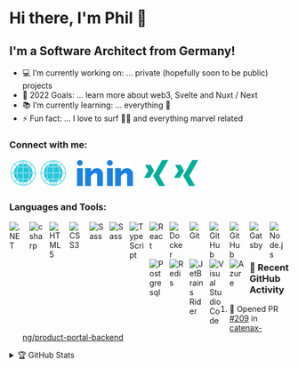 # Hi there, I'm Phil 🤙 

## I'm a Software Architect from Germany!

- 💻 I’m currently working on: ... private (hopefully soon to be public) projects
- 🥅 2022 Goals: ... learn more about web3, Svelte and Nuxt / Next
- 📚 I’m currently learning: ... everything 🤣
- ⚡ Fun fact: ... I love to surf 🏄‍♂️ and everything marvel related

### Connect with me:

[![website](./img/globe-light.svg)](https://www.digitalnativesolutions.de#gh-light-mode-only)
[![website](./img/globe-dark.svg)](https://www.digitalnativesolutions.de#gh-dark-mode-only)
&nbsp;&nbsp;
[![linkedin](./img/linkedin-light.svg)](https://de.linkedin.com/in/phils91#gh-light-mode-only)
[![linkedin](./img/linkedin-dark.svg)](https://de.linkedin.com/in/phils91#gh-dark-mode-only)
&nbsp;&nbsp;
[![xing](./img/xing-light.svg)](https://www.xing.com/profile/Philip_Schneider14#gh-light-mode-only)
[![xing](./img/xing-dark.svg)](https://www.xing.com/profile/Philip_Schneider14#gh-dark-mode-only)

### Languages and Tools:

[<img align="left" alt=".NET" width="26px" src="https://cdn.jsdelivr.net/gh/devicons/devicon/icons/dotnetcore/dotnetcore-original.svg" style="padding-right:10px;" />][ms]
[<img align="left" alt="csharp" width="26px" src="https://cdn.jsdelivr.net/gh/devicons/devicon/icons/csharp/csharp-original.svg" style="padding-right:10px;" />][ms]
<img align="left" alt="HTML5" width="26px" src="https://cdn.jsdelivr.net/gh/devicons/devicon/icons/html5/html5-original.svg" style="padding-right:10px;" />
<img align="left" alt="CSS3" width="26px" src="https://cdn.jsdelivr.net/gh/devicons/devicon/icons/css3/css3-original.svg" style="padding-right:10px;" />
[<img align="left" alt="Sass" width="26px" src="https://cdn.jsdelivr.net/gh/devicons/devicon/icons/sass/sass-original.svg" style="padding-right:10px;" />][sass]
[<img align="left" alt="Sass" width="26px" src="https://cdn.jsdelivr.net/gh/devicons/devicon/icons/tailwindcss/tailwindcss-plain.svg" style="padding-right:10px;" />][tailwind]
[<img align="left" alt="TypeScript" width="26px" src="https://cdn.jsdelivr.net/gh/devicons/devicon/icons/typescript/typescript-original.svg" style="padding-right:10px;" />][typescript]
[<img align="left" alt="React" width="26px" src="https://cdn.jsdelivr.net/gh/devicons/devicon/icons/react/react-original.svg" style="padding-right:10px;" />][react]
[<img align="left" alt="Docker" width="26px" src="https://cdn.jsdelivr.net/gh/devicons/devicon/icons/docker/docker-original.svg" style="padding-right:10px;" />][docker]
[<img align="left" alt="Git" width="26px" src="https://cdn.jsdelivr.net/gh/devicons/devicon/icons/git/git-original.svg" style="padding-right:10px;" />][git]
[<img align="left" alt="GitHub" width="26px" src="https://user-images.githubusercontent.com/3369400/139447912-e0f43f33-6d9f-45f8-be46-2df5bbc91289.png" style="padding-right:10px;" />](https://github.com/#gh-dark-mode-only)
[<img align="left" alt="GitHub" width="26px" src="https://user-images.githubusercontent.com/3369400/139448065-39a229ba-4b06-434b-bc67-616e2ed80c8f.png" style="padding-right:10px;" />](https://github.com/#gh-light-mode-only)
[<img align="left" alt="Gatsby" width="26px" src="https://cdn.jsdelivr.net/gh/devicons/devicon/icons/gatsby/gatsby-original.svg" style="padding-right:10px;" />][gatsby]
[<img align="left" alt="Node.js" width="26px" src="https://cdn.jsdelivr.net/gh/devicons/devicon/icons/nodejs/nodejs-original.svg" style="padding-right:10px;" />][nodejs]
[<img align="left" alt="Postgresql" width="26px" src="https://cdn.jsdelivr.net/gh/devicons/devicon/icons/postgresql/postgresql-original.svg" style="padding-right:10px;" />][postgresql]
[<img align="left" alt="Redis" width="26px" src="https://cdn.jsdelivr.net/gh/devicons/devicon/icons/redis/redis-original.svg" style="padding-right:10px;" />][postgresql]
[<img align="left" alt="JetBrains Rider" width="26px" src="https://upload.wikimedia.org/wikipedia/commons/6/6e/JetBrains_Rider_Icon.svg" style="padding-right:10px;" />][rider]
[<img align="left" alt="Visual Studio Code" width="26px" src="https://cdn.jsdelivr.net/gh/devicons/devicon/icons/vscode/vscode-original.svg" style="padding-right:10px;" />][vscode]
[<img align="left" alt="Azure" width="26px" src="https://cdn.jsdelivr.net/gh/devicons/devicon/icons/azure/azure-original.svg" style="padding-right:10px;" />][azure]

<br />
<br />

---

### 🏃 Recent GitHub Activity
  
<!--START_SECTION:activity-->
1. 💪 Opened PR [#209](https://github.com/catenax-ng/product-portal-backend/pull/209) in [catenax-ng/product-portal-backend](https://github.com/catenax-ng/product-portal-backend)
<!--END_SECTION:activity-->

<details>
  <summary>🏆 GitHub Stats</summary>

  <img align="left" alt="Phils's GitHub Stats" src="https://github-readme-stats.vercel.app/api?username=Phil91&count_private=true&show_icons=true&hide_border=false&title_color=ff652f&icon_color=FFE400&bg_color=09131B&text_color=ffffff&border_color=0c1a25" />

</details>

[website]: https://www.digitalnativesolutions.de
[linkedin]: https://de.linkedin.com/in/phils91
[xing]: https://www.xing.com/profile/Philip_Schneider14
[ms]: https://docs.microsoft.com/de-de/aspnet/core/?view=aspnetcore-6.0
[sass]: https://sass-lang.com/
[tailwind]: https://tailwindcss.com/
[react]: https://reactjs.org/
[rider]: https://www.jetbrains.com/rider/
[docker]: https://www.docker.com/
[postgresql]: https://www.postgresql.org/
[serverless]: https://www.serverless.com/
[vscode]: https://code.visualstudio.com/
[gatsby]: https://www.gatsbyjs.com/
[graphql]: https://graphql.org/
[nodejs]: https://nodejs.org/
[github]: https://github.com/
[git]: https://git-scm.com/
[typescript]: https://www.typescriptlang.org/
[redis]: https://redis.io/
[azure]: https://azure.com/